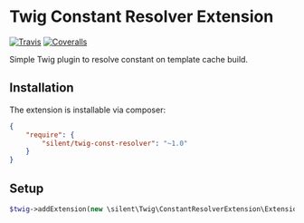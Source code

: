 # Twig Constant Resolver Extension

[![Travis](https://img.shields.io/travis/silentroach/twig-const-resolver.svg?style=flat-square&label=travis)](https://travis-ci.org/silentroach/twig-const-resolver)
[![Coveralls](https://img.shields.io/coveralls/silentroach/twig-const-resolver.svg?style=flat-square&label=coverage)](https://coveralls.io/r/silentroach/twig-const-resolver)

Simple Twig plugin to resolve constant on template cache build.

## Installation

The extension is installable via composer:

```json
{
    "require": {
        "silent/twig-const-resolver": "~1.0"
    }
}
```

## Setup

```php
$twig->addExtension(new \silent\Twig\ConstantResolverExtension\Extension());
```